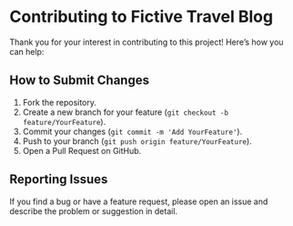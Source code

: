 # Contributing to Fictive Travel Blog

Thank you for your interest in contributing to this project! Here’s how you can help:

## How to Submit Changes

1. Fork the repository.
2. Create a new branch for your feature (`git checkout -b feature/YourFeature`).
3. Commit your changes (`git commit -m 'Add YourFeature'`).
4. Push to your branch (`git push origin feature/YourFeature`).
5. Open a Pull Request on GitHub.

## Reporting Issues

If you find a bug or have a feature request, please open an issue and describe the problem or suggestion in detail.

